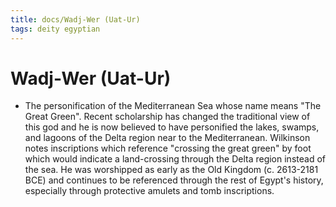 ```yaml
---
title: docs/Wadj-Wer (Uat-Ur)
tags: deity egyptian
---
```


# Wadj-Wer (Uat-Ur)
- The personification of the Mediterranean Sea whose name means "The Great Green". Recent scholarship has changed the traditional view of this god and he is now believed to have personified the lakes, swamps, and lagoons of the Delta region near to the Mediterranean. Wilkinson notes inscriptions which reference "crossing the great green" by foot which would indicate a land-crossing through the Delta region instead of the sea. He was worshipped as early as the Old Kingdom (c. 2613-2181 BCE) and continues to be referenced through the rest of Egypt's history, especially through protective amulets and tomb inscriptions.
